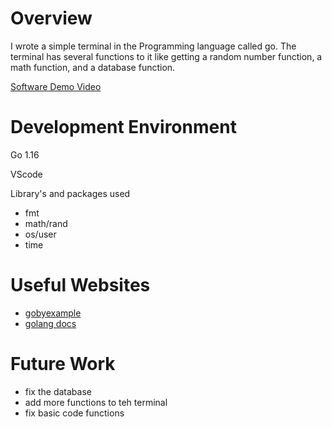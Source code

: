 # Overview
I wrote a simple terminal in the Programming language called go. 
The terminal has several functions to it like getting a random number function, a math function, and a database function.



[Software Demo Video](https://youtu.be/LybkoTQm7E4)

# Development Environment

Go 1.16
 
VScode

Library's and packages used
* fmt
*	math/rand
*	os/user
*	time



# Useful Websites
* [gobyexample](https://gobyexample.com/)
* [golang docs](https://golang.org/doc/)

# Future Work


* fix the database
* add more functions to teh terminal
* fix basic code functions
